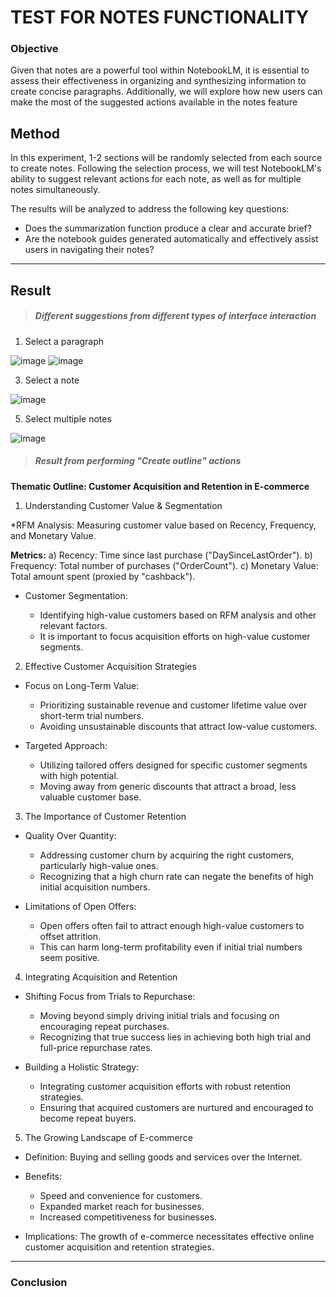 # TEST FOR NOTES FUNCTIONALITY

### **Objective**

Given that notes are a powerful tool within NotebookLM, it is essential to assess their effectiveness in organizing and synthesizing information to create concise paragraphs. Additionally, we will explore how new users can make the most of the suggested actions available in the notes feature

## **Method**

In this experiment, 1-2 sections will be randomly selected from each source to create notes. Following the selection process, we will test NotebookLM's ability to suggest relevant actions for each note, as well as for multiple notes simultaneously.

The results will be analyzed to address the following key questions:

-	Does the summarization function produce a clear and accurate brief?
-	Are the notebook guides generated automatically and effectively assist users in navigating their notes?


---

## **Result**

> ##### Different suggestions from different types of interface interaction

1. Select a paragraph

![image](https://github.com/user-attachments/assets/c6390d44-e271-43e3-9f47-2d7d913f2535)
![image](https://github.com/user-attachments/assets/f3014e32-79cb-4baf-8a20-925e3cc95dd5)

3. Select a note

![image](https://github.com/user-attachments/assets/8f795dc3-a303-430f-aba1-579c338fcd1b)

5. Select multiple notes

![image](https://github.com/user-attachments/assets/d7187b2c-aa37-4353-a66c-8abf97dd3df5)




> ##### Result from performing "Create outline" actions
**Thematic Outline: Customer Acquisition and Retention in E-commerce**

1. Understanding Customer Value & Segmentation

*RFM Analysis: 
Measuring customer value based on Recency, Frequency, and Monetary Value.

**Metrics:**
a) Recency: Time since last purchase ("DaySinceLastOrder").
b) Frequency: Total number of purchases ("OrderCount").
c) Monetary Value: Total amount spent (proxied by "cashback").

* Customer Segmentation:
  
  - Identifying high-value customers based on RFM analysis and other relevant factors.
  - It is important to focus acquisition efforts on high-value customer segments.

2. Effective Customer Acquisition Strategies
* Focus on Long-Term Value:
  - Prioritizing sustainable revenue and customer lifetime value over short-term trial numbers.
  - Avoiding unsustainable discounts that attract low-value customers.
    
* Targeted Approach:
  - Utilizing tailored offers designed for specific customer segments with high potential.
  - Moving away from generic discounts that attract a broad, less valuable customer base.
  
3. The Importance of Customer Retention

* Quality Over Quantity:
  
  - Addressing customer churn by acquiring the right customers, particularly high-value ones.
  - Recognizing that a high churn rate can negate the benefits of high initial acquisition numbers.

* Limitations of Open Offers:
  
  - Open offers often fail to attract enough high-value customers to offset attrition.
  - This can harm long-term profitability even if initial trial numbers seem positive.
  
4. Integrating Acquisition and Retention

* Shifting Focus from Trials to Repurchase:
  - Moving beyond simply driving initial trials and focusing on encouraging repeat purchases.
  - Recognizing that true success lies in achieving both high trial and full-price repurchase rates.

* Building a Holistic Strategy:
  - Integrating customer acquisition efforts with robust retention strategies.
  - Ensuring that acquired customers are nurtured and encouraged to become repeat buyers.

5. The Growing Landscape of E-commerce

* Definition: 
Buying and selling goods and services over the Internet.

* Benefits:
  
  - Speed and convenience for customers.
  - Expanded market reach for businesses.
  - Increased competitiveness for businesses.

* Implications: 
The growth of e-commerce necessitates effective online customer acquisition and retention strategies.

---

### **Conclusion**

